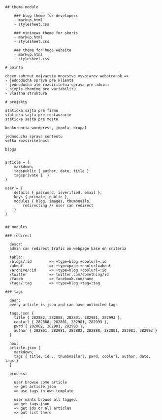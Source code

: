 
	## theme-module
	
		### blog theme for developers 
		- markup.html
		- stylesheet.css

		### mininews theme for shorts
		- markup.html
		- stylesheet.css
	
		### theme for huge website
		- markup.html
		- stylesheet.css
	
	# pointa
	
	chcem zahrnut najvacsie mnozstvo vyvojarov webstranok =>
	- jednoducha sprava pre klienta
	- jednoducha ale rozsiritelna sprava pre admina
	- simple theming pre variabilitu
	- vlastna struktura
		
	# projekty
	
	staticka sajta pre firmu
	staticka sajta pre restauracie
	staticka sajta pre mesto
	
	konkurencia wordpress, joomla, drupal
	
	jednoducha sprava contentu
	velka rozsiritelnost
	
	blogs
	

	article = { 
		markdown, 
		tagspublic { author, date, title }
	 	tagsprivate {  } 
	}
	
	user = {
		details { password, isverified, email },
		keys { private, public },
		modules { blog, images, thumbnails, 
			redirecting // user can redirect 
		}
	}
	
	
	## modules
	
	### redirect
	
	  descr:
	  admin can redirect trafic on webpage base on criteria
		
	  table:
	  /blogs/:id 		=> +type=blog +coolurl=:id
	  /about 			=> +type=page +coolurl=about
	  /archive/:id 		=> +type=blog +coolurl=:id
	  /twitter			=> twitter.com/something/id
	  /faceb			=> facebook.com/name
	  /tags/:tag		=> +type=blog +tag=:tag
	  
	### tags
	  
	  desr:
	  every article is json and can have unlimited tags
	  
	  tags.json {
	  	title { 282882, 282888, 282801, 282981, 282993 },
		coolurl { 282888, 282801, 282981, 282993 },
		pwrd { 282882, 282981, 282993 },
		author { 282801, 282981, 282882, 282888, 282801, 282981, 282993 }
	  }
	  
	  how:
	  article.json { 
	  	markdown, 
		tags { title, id .. thumbnailurl, pwrd, coolurl, author, date, tags } 
	  }
	  
	  process:
	  
	    user browse some article 
	  	=> get article.json 
		=> use tags in own template
		
	    user wants browse all tagged:
		=> get tags.json
		=> get ids or all articles
		=> put list there
